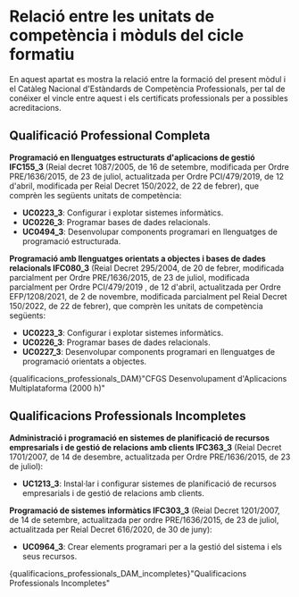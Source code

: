 # Relació entre les unitats de competència i mòduls del cicle formatiu

<!--

Cal relacionar la nostra formació amb el Catàleg nacional d'estàndards de competència professionals, per tal de conéixer el vincle entre el mòdul i els certificats i possibles acreditacions associats.

D'on obtenim aquesta informació?

Del BOE de cada títol:

DAM/DAW: https://www.boe.es/diario_boe/txt.php?id=BOE-A-2023-13221 -> Article 6 de cada llei
ASIX:    https://www.boe.es/diario_boe/txt.php?id=BOE-A-2009-18355 -> Article 6 
SMX:     https://www.boe.es/diario_boe/txt.php?id=BOE-A-2008-819 -> Article 6
FPB:     https://www.boe.es/buscar/doc.php?id=BOE-A-2014-5591 -> Annex VII Apartat 2.3

-->

<!-- Per a DAM queda per exemple de la següent manera -->


<!-- TO-DO: Queda adaptar-ho per a DAW/ASIX -->


En aquest apartat es mostra la relació entre la formació del present mòdul i el Catàleg Nacional d'Estàndards de Competència Professionals, per tal de conéixer el vincle entre aquest i els certificats professionals per a possibles acreditacions.

## Qualificació Professional Completa

**Programació en llenguatges estructurats d'aplicacions de gestió IFC155_3** (Reial decret 1087/2005, de 16 de setembre, modificada per Ordre PRE/1636/2015, de 23 de juliol, actualitzada per Ordre PCI/479/2019, de 12 d'abril, modificada per Reial Decret 150/2022, de 22 de febrer), que comprèn les següents unitats de competència:

- **UC0223_3**: Configurar i explotar sistemes informàtics.
- **UC0226_3**: Programar bases de dades relacionals.
- **UC0494_3**: Desenvolupar components programari en llenguatges de programació estructurada.

**Programació amb llenguatges orientats a objectes i bases de dades relacionals IFC080_3** (Reial Decret 295/2004, de 20 de febrer, modificada parcialment per Ordre PRE/1636/2015, de 23 de juliol, modificada parcialment per Ordre PCI/479/2019 , de 12 d'abril, actualitzada per Ordre EFP/1208/2021, de 2 de novembre, modificada parcialment pel Reial Decret 150/2022, de 22 de febrer), que comprèn les unitats de competència següents:

- **UC0223_3**: Configurar i explotar sistemes informàtics.
- **UC0226_3**: Programar bases de dades relacionals.
- **UC0227_3**: Desenvolupar components programari en llenguatges de programació orientats a objectes.

<!-- A la guia s'expressa en forma de taules.

Per completar estes taules, hem d'acudir al RD del títol original (no a la modificació), i buscar les convalidacions (Correspondencia de las unidades de competencia acreditadas de acuerdo a lo establecido en el artículo 8 de la Ley Orgánica 5/2002, de 19 de junio, con los módulos profesionales para su convalidación)

RD originals:

DAM: https://www.boe.es/diario_boe/txt.php?id=BOE-A-2010-8067
DAW: https://www.boe.es/diario_boe/txt.php?id=BOE-A-2010-9269

ASIX, SMX i FPB els mateixos que dalt

 -->

{qualificacions_professionals_DAM}"CFGS Desenvolupament d'Aplicacions Multiplataforma (2000 h)"

## Qualificacions Professionals Incompletes

**Administració i programació en sistemes de planificació de recursos empresarials i de gestió de relacions amb clients IFC363_3** (Reial Decret 1701/2007, de 14 de desembre, actualitzada per Ordre PRE/1636/2015, de 23 de juliol):

- **UC1213_3**: Instal·lar i configurar sistemes de planificació de recursos empresarials i de gestió de relacions amb clients.

**Programació de sistemes informàtics IFC303_3** (Reial Decret 1201/2007, de 14 de setembre, actualitzada per ordre PRE/1636/2015, de 23 de juliol, actualitzada per Reial Decret 616/2020, de 30 de juny):

- **UC0964_3**: Crear elements programari per a la gestió del sistema i els seus recursos.

<!-- Estes UC sembla que no tinguen una correspondència directa en mòduls. En la guía no s'especifica res al respecte. -->

{qualificacions_professionals_DAM_incompletes}"Qualificacions Professionals Incompletes"


